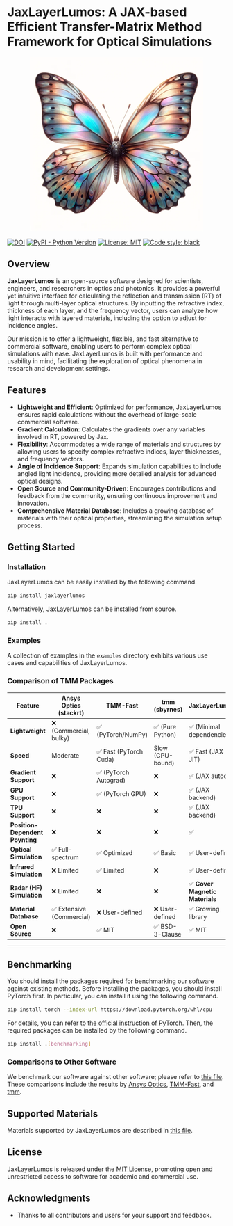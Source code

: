 # JaxLayerLumos: A JAX-based Efficient Transfer-Matrix Method Framework for Optical Simulations

<p align="center">
<img src="https://raw.githubusercontent.com/JaxLayerLumos/JaxLayerLumos/main/assets/layerlumos.jpg" width="400" />
</p>


[![DOI](https://zenodo.org/badge/DOI/10.5281/zenodo.12602789.svg)](https://doi.org/10.5281/zenodo.12602789)
[![PyPI - Python Version](https://img.shields.io/pypi/pyversions/jaxlayerlumos)](https://pypi.org/project/jaxlayerlumos/)
[![License: MIT](https://img.shields.io/badge/License-MIT-yellow.svg)](https://opensource.org/licenses/MIT)
[![Code style: black](https://img.shields.io/badge/code%20style-black-000000.svg)](https://github.com/psf/black)


## Overview

**JaxLayerLumos** is an open-source software designed for scientists, engineers, and researchers in optics and photonics. It provides a powerful yet intuitive interface for calculating the reflection and transmission (RT) of light through multi-layer optical structures. By inputting the refractive index, thickness of each layer, and the frequency vector, users can analyze how light interacts with layered materials, including the option to adjust for incidence angles.

Our mission is to offer a lightweight, flexible, and fast alternative to commercial software, enabling users to perform complex optical simulations with ease. JaxLayerLumos is built with performance and usability in mind, facilitating the exploration of optical phenomena in research and development settings.

## Features

- **Lightweight and Efficient**: Optimized for performance, JaxLayerLumos ensures rapid calculations without the overhead of large-scale commercial software.
- **Gradient Calculation**: Calculates the gradients over any variables involved in RT, powered by Jax.
- **Flexibility**: Accommodates a wide range of materials and structures by allowing users to specify complex refractive indices, layer thicknesses, and frequency vectors.
- **Angle of Incidence Support**: Expands simulation capabilities to include angled light incidence, providing more detailed analysis for advanced optical designs.
- **Open Source and Community-Driven**: Encourages contributions and feedback from the community, ensuring continuous improvement and innovation.
- **Comprehensive Material Database**: Includes a growing database of materials with their optical properties, streamlining the simulation setup process.

## Getting Started

### Installation

JaxLayerLumos can be easily installed by the following command.

```bash
pip install jaxlayerlumos
```

Alternatively, JaxLayerLumos can be installed from source.

```bash
pip install .
```

### Examples

A collection of examples in the `examples` directory exhibits various use cases and capabilities of JaxLayerLumos.

### **Comparison of TMM Packages**  
| Feature                | Ansys Optics (stackrt)          | TMM-Fast                  | tmm (sbyrnes)       | JaxLayerLumos            |  
|------------------------|----------------------------------|---------------------------|---------------------|--------------------------|  
| **Lightweight**        | ❌ (Commercial, bulky)           | ✅ (PyTorch/NumPy)        | ✅ (Pure Python)     | ✅ (Minimal dependencies)|  
| **Speed**              | Moderate                         | ✅ Fast (PyTorch Cuda)    | Slow (CPU-bound)    | ✅ Fast (JAX JIT)        |  
| **Gradient Support**   | ❌                               | ✅ (PyTorch Autograd)     | ❌                  | ✅ (JAX autodiff)        |  
| **GPU Support**        | ❌                               | ✅ (PyTorch GPU)          | ❌                  | ✅ (JAX backend)         |  
| **TPU Support**        | ❌                               | ❌                        | ❌                  | ✅ (JAX backend)         |  
| **Position-Dependent Poynting** | ❌                  | ❌                        | ❌                  | ✅                          
|  **Optical Simulation**          | ✅ Full-spectrum                 | ✅ Optimized              | ✅ Basic            | ✅ User-defined          |  
|  **Infrared Simulation**         | ❌ Limited                       | ✅ Limited                | ❌                 | ✅ User-defined          |  
|  **Radar (HF) Simulation**       | ❌ Limited                       | ❌                        | ❌                 | ✅ **Cover Magnetic Materials**|  
| **Material Database**  | ✅ Extensive (Commercial)        | ❌ User-defined           | ❌ User-defined     | ✅ Growing library       |  
| **Open Source**        | ❌                               | ✅ MIT                    | ✅ BSD-3-Clause     | ✅ MIT                   |  

---

## Benchmarking

You should install the packages required for benchmarking our software against existing methods.
Before installing the packages, you should install PyTorch first.
In particular, you can install it using the following command.

```bash
pip install torch --index-url https://download.pytorch.org/whl/cpu
```

For details, you can refer to [the official instruction of PyTorch](https://pytorch.org).
Then, the required packages can be installed by the following command.

```bash
pip install .[benchmarking]
```

### Comparisons to Other Software

We benchmark our software against other software; please refer to [this file](markdowns/COMPARISONS.md).
These comparisons include the results by [Ansys Optics](https://www.ansys.com/products/optics), [TMM-Fast](https://github.com/MLResearchAtOSRAM/tmm_fast), and [tmm](https://github.com/sbyrnes321/tmm).

## Supported Materials

Materials supported by JaxLayerLumos are described in [this file](markdowns/MATERIALS.md).

## License

JaxLayerLumos is released under the [MIT License](LICENSE), promoting open and unrestricted access to software for academic and commercial use.

## Acknowledgments

- Thanks to all contributors and users for your support and feedback.
